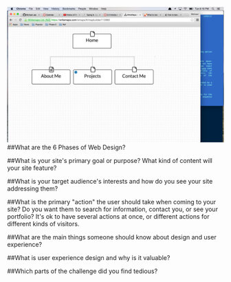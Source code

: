 ![Alt text](imgs/site-map.png)
##What are the 6 Phases of Web Design?

##What is your site's primary goal or purpose? What kind of content will your site feature?

##What is your target audience's interests and how do you see your site addressing them?

##What is the primary "action" the user should take when coming to your site? Do you want them to search for information, contact you, or see your portfolio? It's ok to have several actions at once, or different actions for different kinds of visitors.

##What are the main things someone should know about design and user experience?

##What is user experience design and why is it valuable?

##Which parts of the challenge did you find tedious?